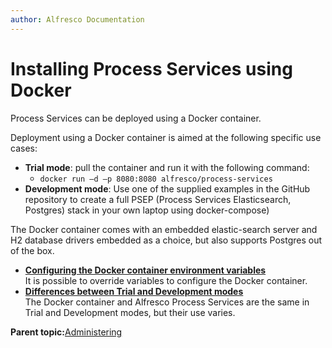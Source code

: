 ```yaml
---
author: Alfresco Documentation
---
```


# Installing Process Services using Docker

Process Services can be deployed using a Docker container.

Deployment using a Docker container is aimed at the following specific use cases:

-   **Trial mode**: pull the container and run it with the following command:
    -   `docker run –d –p 8080:8080 alfresco/process-services`
-   **Development mode**: Use one of the supplied examples in the GitHub repository to create a full PSEP \(Process Services Elasticsearch, Postgres\) stack in your own laptop using docker-compose\)

The Docker container comes with an embedded elastic-search server and H2 database drivers embedded as a choice, but also supports Postgres out of the box.

-   **[Configuring the Docker container environment variables](../concepts/ps_docker_env.md)**  
It is possible to override variables to configure the Docker container.
-   **[Differences between Trial and Development modes](../concepts/ps_docker_mode_differences.md)**  
The Docker container and Alfresco Process Services are the same in Trial and Development modes, but their use varies.

**Parent topic:**[Administering](../topics/adminGuide.md)

